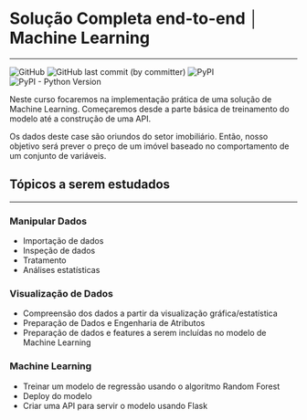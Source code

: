 # Solução Completa end-to-end │ Machine Learning

---

![GitHub](https://img.shields.io/github/license/Lyarkh/Solucao_Completa_End_To_End_Machine_Learning)
![GitHub last commit (by committer)](https://img.shields.io/github/last-commit/Lyarkh/Solucao_Completa_End_To_End_Machine_Learning)
![PyPI](https://img.shields.io/pypi/v/jupyter)
![PyPI - Python Version](https://img.shields.io/pypi/pyversions/pandas)


Neste curso focaremos na implementação prática de uma solução de Machine Learning. Começaremos desde a parte básica de treinamento do modelo até a construção de uma API.

Os dados deste case são oriundos do setor imobiliário.  Então, nosso objetivo será prever o preço de um imóvel baseado no comportamento de um conjunto de variáveis.

## Tópicos a serem estudados

---

### Manipular Dados

- Importação de dados
- Inspeção de dados
- Tratamento
- Análises estatísticas

### Visualização de Dados

- Compreensão dos dados a partir da visualização gráfica/estatística
- Preparação de Dados e Engenharia de Atributos
- Preparação de dados e features a serem incluídas no modelo de Machine Learning

### Machine Learning

- Treinar um modelo de regressão usando o algoritmo Random Forest
- Deploy do modelo
- Criar uma API para servir o modelo usando Flask
